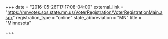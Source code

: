 +++
date = "2016-05-26T17:17:08-04:00"
external_link = "https://mnvotes.sos.state.mn.us/VoterRegistration/VoterRegistrationMain.aspx"
registration_type = "online"
state_abbreviation = "MN"
title = "Minnesota"

+++


